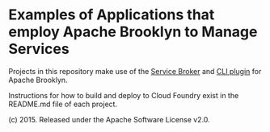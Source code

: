 # Examples of Applications that employ Apache Brooklyn to Manage Services

Projects in this repository make use of the [Service Broker](https://github.com/cloudfoundry-community/brooklyn-service-broker) and [CLI plugin](https://github.com/cloudfoundry-community/brooklyn-plugin) for Apache Brooklyn.

Instructions for how to build and deploy to Cloud Foundry exist in the README.md file of each project.

(c) 2015. Released under the Apache Software License v2.0.
